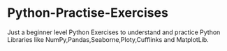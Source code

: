 # Python-Practise-Exercises
Just a beginner level Python Exercises to understand and practice Python Libraries like NumPy,Pandas,Seaborne,Ploty,Cufflinks and MatplotLib.
